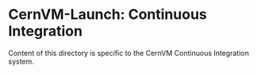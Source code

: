 CernVM-Launch: Continuous Integration
=====================================

Content of this directory is specific to the CernVM Continuous Integration system.
